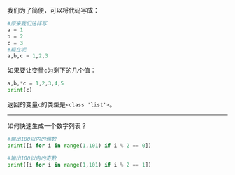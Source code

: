 我们为了简便，可以将代码写成：

```python
#原来我们这样写
a = 1
b = 2
c = 3
#现在呢
a,b,c = 1,2,3
```
如果要让变量`c`为剩下的几个值：

```python
a,b,*c = 1,2,3,4,5
print(c)
```
返回的变量`c`的类型是`<class 'list'>`。

<hr>

如何快速生成一个数字列表？

```python
#输出100以内的偶数
print([i for i in range(1,101) if i % 2 == 0])

#输出100以内的奇数
print([i for i in range(1,101) if i % 2 == 1])
```

